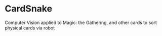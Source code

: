 # CardSnake
Computer Vision applied to Magic: the Gathering, and other cards to sort physical cards via robot
